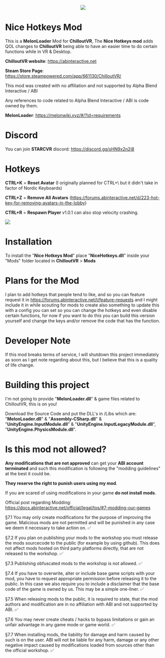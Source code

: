 <p align="center">
  <img src="https://i.imgur.com/6OCNMtP.png" />
</p>

# Nice Hotkeys Mod

This is a **MelonLoader** Mod for **ChilloutVR**, 
The **Nice Hotkeys mod** adds QOL changes to **ChilloutVR** being able to have an easier time to do certain functions while in VR & Desktop.

**ChilloutVR website**: https://abinteractive.net

**Steam Store Page**: https://store.steampowered.com/app/661130/ChilloutVR/

This mod was created with no affiliation and not supported by Alpha Blend Interactive / ABI

Any references to code related to Alpha Blend Interactive / ABI is code owned by them.

**MelonLoader**: https://melonwiki.xyz/#/?id=requirements




# Discord
You can join **STARCVR** discord: https://discord.gg/sHN9x2n2j8

# Hotkeys

**CTRL+K** = **Reset Avatar** (I originally planned for CTRL+\ but it didn't take in factor of Nordic Keyboards)

**CTRL+Z** = **Remove All Avatars** (https://forums.abinteractive.net/d/223-hot-key-for-removing-avatars-in-the-lobby)

**CTRL+R** = **Respawn Player** v1.0.1 can also stop velocity crashing.

![](https://i.imgur.com/sOLZ9W2.gif)


# Installation

To install the "**Nice Hotkeys Mod**" place "**NiceHotkeys.dll**" inside your "Mods" folder located in **ChilloutVR** > **Mods**

# Plans for the Mod

I plan to add hotkeys that people tend to like, and so you can feature request it in https://forums.abinteractive.net/t/feature-requests and I might include it in while scouting for mods to create also something to update this with a config you can set so you can change the hotkeys and even disable certain functions, for now if you want to do this you can build this version yourself and change the keys and/or remove the code that has the function.

# Developer Note

If this mod breaks terms of service, I will shutdown this project immediately as soon as I get note regarding about this, but I believe that this is a quality of life change.

# Building this project

I'm not going to provide "**MelonLoader.dll**" & game files related to ChilloutVR, this is on you!

Download the Source Code and put the DLL's in /Libs which are: "**MelonLoader.dll**" & "**Assembly-CSharp.dll**" & "**UnityEngine.InputModule.dll**" & "**UnityEngine.InputLegacyModule.dll**", "**UnityEngine.PhysicsModule.dll**".

# Is this mod not allowed?

**Any modifications that are not approved** can get your **ABI account terminated** and such this modification is following the "modding guidelines" at the best it could be.

**They reserve the right to punish users using my mod**.

If you are scared of using modifications in your game **do not install mods**.

Official post regarding Modding: https://docs.abinteractive.net/official/legal/tos/#7-modding-our-games

§7.1 You may only create modifications for the purpose of improving the game. Malicious mods are not permitted and will be punished in any case we deem it necessary to take action on. ✅

§7.2 If you plan on publishing your mods to the workshop you must release the mods sourcecode to the public (for example by using github). This does not affect mods hosted on third party platforms directly, that are not released to the workshop. ✅

§7.3 Publishing obfuscated mods to the workshop is not allowed. ✅

§7.4 If you have to overwrite, alter or include base game scripts with your mod, you have to request appropriate permission before releasing it to the public. In this case we also require you to include a disclaimer that the base code of the game is owned by us. This may be a simple one-liner. ✅

§7.5 When releasing mods to the public, it is required to state, that the mod authors and modification are in no affiliation with ABI and not supported by ABI. ✅

§7.6 You may never create cheats / hacks to bypass limitations or gain an unfair advantage in any game mode or game world. ✅

§7.7 When installing mods, the liability for damage and harm caused by such is on the user. ABI will not be liable for any harm, damage or any other negative impact caused by modifications loaded from sources other than the official workshop. ✅


